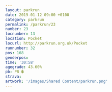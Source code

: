 ```yaml
---
layout: parkrun
date: 2019-01-12 09:00 +0100
category: parkrun
permalink: /parkrun/23
number: 23
locnumber: 13
location: Pocket
locurl: http://parkrun.org.uk/Pocket
runnumber: 32
pos: 168
genderpos: 
time: '30:58'
agegrade: 43.60%
pb: PB �
strava: 
artwork: '/images/Shared Content/parkrun.png'
---
```

